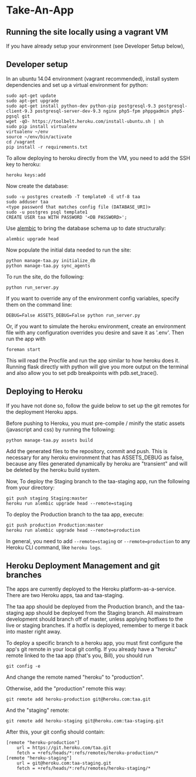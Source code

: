 Take-An-App 
===========

Running the site locally using a vagrant VM
---------------------

If you have already setup your environment (see Developer Setup below), 


Developer setup
---------------------

In an ubuntu 14.04 environment (vagrant recommended), install system dependencies
and set up a virtual environment for python: 

    sudo apt-get update
    sudo apt-get upgrade
    sudo apt-get install python-dev python-pip postgresql-9.3 postgresql-client-9.3 postgresql-server-dev-9.3 nginx php5-fpm phppgadmin php5-pgsql git
    wget -qO- https://toolbelt.heroku.com/install-ubuntu.sh | sh
    sudo pip install virtualenv
    virtualenv ~/env
    source ~/env/bin/activate
    cd /vagrant
    pip install -r requirements.txt
     
To allow deploying to heroku directly from the VM, you need to add the SSH key to heroku:

    heroku keys:add
    
Now create the database:

    sudo -u postgres createdb -T template0 -E utf-8 taa
    sudo adduser taa
    <type password that matches config file (DATABASE_URI)>
    sudo -u postgres psql template1
    CREATE USER taa WITH PASSWORD '<DB PASSWORD>';
   

Use [alembic](http://alembic.readthedocs.org/en/latest/) to bring the database schema 
up to date structurally:
    
    alembic upgrade head

Now populate the initial data needed to run the site:
    
    python manage-taa.py initialize_db
    python manage-taa.py sync_agents

To run the site, do the following:
    
    python run_server.py
    
If you want to override any of the environment config variables, specify them on the command line:

    DEBUG=False ASSETS_DEBUG=False python run_server.py
    
Or, if you want to simulate the heroku environment, create an environment file with any 
configuration overrides you desire and save it as '.env'. Then run the app with

    foreman start
    
This will read the Procfile and run the app similar to how heroku does it. Running flask
directly with python will give you more output on the terminal and also allow you to 
set pdb breakpoints with pdb.set_trace().
    


Deploying to Heroku
-------------------
    
If you have not done so, follow the guide below to set up the git remotes for the deployment Heroku apps.

Before pushing to Heroku, you must pre-compile / minify the static assets (javascript and css) by running the following:

    python manage-taa.py assets build

Add the generated files to the repository, commit and push. This is necessary for any heroku environment that has ASSETS_DEBUG as false, because any files generated dynamically by heroku are "transient" and will be deleted by the heroku build system.

Now, To deploy the Staging branch to the taa-staging app, run the following from your directory:

    git push staging Staging:master
    heroku run alembic upgrade head --remote=staging
    
To deploy the Production branch to the taa app, execute:

    git push production Production:master
    heroku run alembic upgrade head --remote=production
    
    
 In general, you need to add `--remote=staging` or `--remote=production` to any Heroku CLI command, like `heroku logs`.
    


Heroku Deployment Management and git branches
------------------------------

The apps are currently deployed to the Heroku platform-as-a-service. There are two Heroku apps, taa and taa-staging.

The taa app should be deployed from the Production branch, and the taa-staging app should be deployed from the Staging branch.
All mainstream development should branch off of master, unless applying hotfixes to the live or staging branches.
If a hotfix is deployed, remember to merge it back into master right away.

To deploy a specific branch to a heroku app, you must first configure the app's git remote in your local git config. 
If you already have a "heroku" remote linked to the taa app (that's you, Bill), you should run

    git config -e
    
And change the remote named "heroku" to "production".

Otherwise, add the "production" remote this way:

    git remote add heroku-production git@heroku.com:taa.git
    
And the "staging" remote:

    git remote add heroku-staging git@heroku.com:taa-staging.git
    
After this, your git config should contain:

    [remote "heroku-production"]
        url = https://git.heroku.com/taa.git
        fetch = +refs/heads/*:refs/remotes/heroku-production/*
    [remote "heroku-staging"]
        url = git@heroku.com:taa-staging.git 
        fetch = +refs/heads/*:refs/remotes/heroku-staging/*



